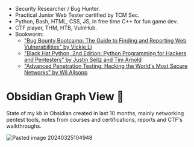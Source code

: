 
- Security Researcher / Bug Hunter.
- Practical Junior Web Tester certified by TCM Sec. 
- Python, Bash, HTML, CSS, JS, in free time C++ for fun game dev.
- CTF player, THM, HTB, VulnHub.
- Bookworm: 
	- ["Bug Bounty Bootcamp: The Guide to Finding and Reporting Web Vulnerabilities" by Vickie Li](https://amzn.to/43vheuo)
	- ["Black Hat Python, 2nd Edition: Python Programming for Hackers and Pentesters" by Justin Seitz and Tim Arnold](https://amzn.to/4cw6z6T)
	- ["Advanced Penetration Testing: Hacking the World's Most Secure Networks" by Wil Allsopp](https://amzn.to/4csypB3)

# Obsidian Graph View 👾

State of my kb in Obsidian created in last 10 months, mainly networking pentest tools, notes from courses and certifications, reports and CTF's walkthroughs.

  ![Pasted image 20240325104948](https://github.com/Stoinskii/Horacy/assets/57113087/b16117a8-63ed-4907-a528-2a53f97b19f2)

